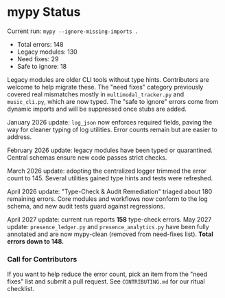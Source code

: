 # mypy Status

Current run: `mypy --ignore-missing-imports .`

- Total errors: 148
- Legacy modules: 130
- Need fixes: 29
- Safe to ignore: 18

Legacy modules are older CLI tools without type hints. Contributors are welcome to
help migrate these. The "need fixes" category previously covered real mismatches
mostly in `multimodal_tracker.py` and `music_cli.py`, which are now typed. The
"safe to ignore" errors come from dynamic imports and will be suppressed once stubs
are added.

January 2026 update: `log_json` now enforces required fields, paving the way for
cleaner typing of log utilities. Error counts remain but are easier to address.

February 2026 update: legacy modules have been typed or quarantined. Central
schemas ensure new code passes strict checks.

March 2026 update: adopting the centralized logger trimmed the error count to
145. Several utilities gained type hints and tests were refreshed.

April 2026 update: "Type-Check & Audit Remediation" triaged about 180 remaining errors. Core modules and workflows now conform to the log schema, and new audit tests guard against regressions.

April 2027 update: current run reports **158** type-check errors.
May 2027 update: `presence_ledger.py` and `presence_analytics.py` have been fully annotated and are now mypy-clean (removed from need-fixes list). **Total errors down to 148.**

### Call for Contributors
If you want to help reduce the error count, pick an item from the "need fixes" list
and submit a pull request. See `CONTRIBUTING.md` for our ritual checklist.
